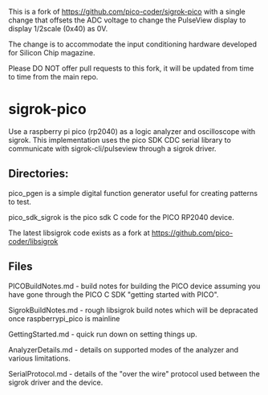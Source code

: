 This is a fork of https://github.com/pico-coder/sigrok-pico with a single change that offsets the ADC voltage to change the PulseView display to display 1/2scale (0x40) as 0V.

The change is to accommodate the input conditioning hardware developed for Silicon Chip magazine.

Please DO NOT offer pull requests to this fork, it will be updated from time to time from the main repo.

#
# sigrok-pico
Use a raspberry pi pico (rp2040) as a logic analyzer and oscilloscope with sigrok.
This implementation uses the pico SDK CDC serial library to communicate with sigrok-cli/pulseview through a sigrok driver.

## Directories:

pico_pgen is a simple digital function generator useful for creating patterns to test.

pico_sdk_sigrok is the pico sdk C code for the PICO RP2040 device.

The latest libsigrok code exists as a fork at https://github.com/pico-coder/libsigrok

## Files
PICOBuildNotes.md - build notes for building the PICO device assuming you have gone through the PICO C SDK "getting started with PICO".

SigrokBuildNotes.md - rough libsigrok build notes which will be depracated once raspberrypi_pico is mainline

GettingStarted.md - quick run down on setting things up.

AnalyzerDetails.md - details on supported modes of the analyzer and various limitations.

SerialProtocol.md - details of the "over the wire" protocol used between the sigrok driver and the device.
